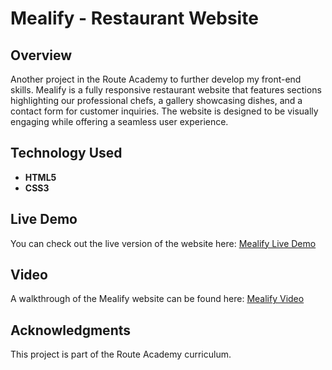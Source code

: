 # Mealify - Restaurant Website

## Overview

Another project in the Route Academy to further develop my front-end skills. Mealify is a fully responsive restaurant website that features sections highlighting our professional chefs, a gallery showcasing dishes, and a contact form for customer inquiries. The website is designed to be visually engaging while offering a seamless user experience.

## Technology Used

- **HTML5**
- **CSS3**

## Live Demo

You can check out the live version of the website here: [Mealify Live Demo](#)

## Video

A walkthrough of the Mealify website can be found here: [Mealify Video](#)

## Acknowledgments

This project is part of the Route Academy curriculum.
